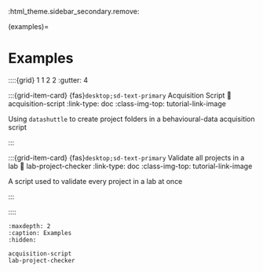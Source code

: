 :html_theme.sidebar_secondary.remove:

(examples)=
# Examples


::::{grid} 1 1 2 2
:gutter: 4


:::{grid-item-card} {fas}`desktop;sd-text-primary` Acquisition Script
:link: acquisition-script
:link-type: doc
:class-img-top: tutorial-link-image

Using ``datashuttle`` to create project folders in a behavioural-data acquisition script

:::


:::{grid-item-card} {fas}`desktop;sd-text-primary` Validate all projects in a lab
:link: lab-project-checker
:link-type: doc
:class-img-top: tutorial-link-image

A script used to validate every project in a lab at once

:::

::::


```{toctree}
:maxdepth: 2
:caption: Examples
:hidden:

acquisition-script
lab-project-checker

```
